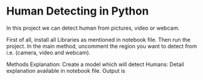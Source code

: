 # Human Detecting in Python

In this project we can detect human from pictures, video or webcam.

First of all, install all Libraries as mentioned in notebook file. Then run the project. In the main method, uncomment the region you want to detect from i.e. (camera, video and webcam). 

Methods Explanation:
Create a model which will detect Humans:
Detail explanation available in notebook file. Output is
